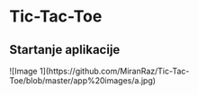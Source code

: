 # Tic-Tac-Toe
<h2>Startanje aplikacije</h2>
![Image 1](https://github.com/MiranRaz/Tic-Tac-Toe/blob/master/app%20images/a.jpg)

